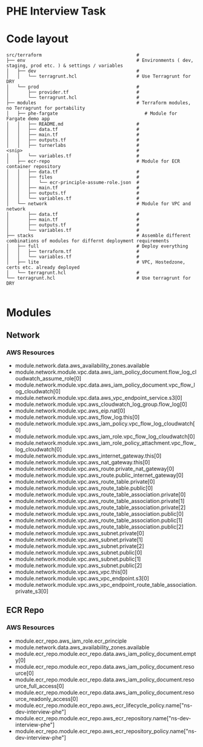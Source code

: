 # PHE Interview Task


# Code layout
```console
src/terraform                                   # 
├── env                                         # Environments ( dev, staging, prod etc. ) & settings / variables
│   ├── dev                                     # 
│   │   └── terragrunt.hcl                      # Use Terragrunt for DRY
│   └── prod                                    # 
│       ├── provider.tf                         # 
│       └── terragrunt.hcl                      # 
├── modules                                     # Terraform modules, no Terragrunt for portability
│   ├── phe-fargate                                # Module for Fargate demo app
│   │   ├── README.md                           # 
│   │   ├── data.tf                             # 
│   │   ├── main.tf                             # 
│   │   ├── outputs.tf                          # 
│   │   ├── turnerlabs                          # 
<snip>                                          # 
│   │   └── variables.tf                        # 
│   ├── ecr-repo                                # Module for ECR container repository
│   │   ├── data.tf                             # 
│   │   ├── files                               # 
│   │   │   └── ecr-principle-assume-role.json  # 
│   │   ├── main.tf                             # 
│   │   ├── outputs.tf                          # 
│   │   └── variables.tf                        # 
│   └── network                                 # Module for VPC and network
│       ├── data.tf                             # 
│       ├── main.tf                             # 
│       ├── outputs.tf                          # 
│       └── variables.tf                        # 
├── stacks                                      # Assemble different combinations of modules for differnt deployment requirements
│   ├── full                                    # Deploy everything
│   │   ├── terraform.tf                        # 
│   │   └── variables.tf                        # 
│   ├── lite                                    # VPC, Hostedzone, certs etc. already deployed
│   └── terragrunt.hcl                          # 
└── terragrunt.hcl                              # Use terragrunt for DRY


```

# Modules

## Network

### AWS Resources

 - module.network.data.aws_availability_zones.available
 - module.network.module.vpc.data.aws_iam_policy_document.flow_log_cloudwatch_assume_role[0]
 - module.network.module.vpc.data.aws_iam_policy_document.vpc_flow_log_cloudwatch[0]
 - module.network.module.vpc.data.aws_vpc_endpoint_service.s3[0]
 - module.network.module.vpc.aws_cloudwatch_log_group.flow_log[0]
 - module.network.module.vpc.aws_eip.nat[0]
 - module.network.module.vpc.aws_flow_log.this[0]
 - module.network.module.vpc.aws_iam_policy.vpc_flow_log_cloudwatch[0]
 - module.network.module.vpc.aws_iam_role.vpc_flow_log_cloudwatch[0]
 - module.network.module.vpc.aws_iam_role_policy_attachment.vpc_flow_log_cloudwatch[0]
 - module.network.module.vpc.aws_internet_gateway.this[0]
 - module.network.module.vpc.aws_nat_gateway.this[0]
 - module.network.module.vpc.aws_route.private_nat_gateway[0]
 - module.network.module.vpc.aws_route.public_internet_gateway[0]
 - module.network.module.vpc.aws_route_table.private[0]
 - module.network.module.vpc.aws_route_table.public[0]
 - module.network.module.vpc.aws_route_table_association.private[0]
 - module.network.module.vpc.aws_route_table_association.private[1]
 - module.network.module.vpc.aws_route_table_association.private[2]
 - module.network.module.vpc.aws_route_table_association.public[0]
 - module.network.module.vpc.aws_route_table_association.public[1]
 - module.network.module.vpc.aws_route_table_association.public[2]
 - module.network.module.vpc.aws_subnet.private[0]
 - module.network.module.vpc.aws_subnet.private[1]
 - module.network.module.vpc.aws_subnet.private[2]
 - module.network.module.vpc.aws_subnet.public[0]
 - module.network.module.vpc.aws_subnet.public[1]
 - module.network.module.vpc.aws_subnet.public[2]
 - module.network.module.vpc.aws_vpc.this[0]
 - module.network.module.vpc.aws_vpc_endpoint.s3[0]
 - module.network.module.vpc.aws_vpc_endpoint_route_table_association.private_s3[0]
 
## ECR Repo

### AWS Resources

 - module.ecr_repo.aws_iam_role.ecr_principle
 - module.network.data.aws_availability_zones.available
 - module.ecr_repo.module.ecr_repo.data.aws_iam_policy_document.empty[0]
 - module.ecr_repo.module.ecr_repo.data.aws_iam_policy_document.resource[0]
 - module.ecr_repo.module.ecr_repo.data.aws_iam_policy_document.resource_full_access[0]
 - module.ecr_repo.module.ecr_repo.data.aws_iam_policy_document.resource_readonly_access[0]
 - module.ecr_repo.module.ecr_repo.aws_ecr_lifecycle_policy.name["ns-dev-interview-phe"]
 - module.ecr_repo.module.ecr_repo.aws_ecr_repository.name["ns-dev-interview-phe"]
 - module.ecr_repo.module.ecr_repo.aws_ecr_repository_policy.name["ns-dev-interview-phe"]
 
